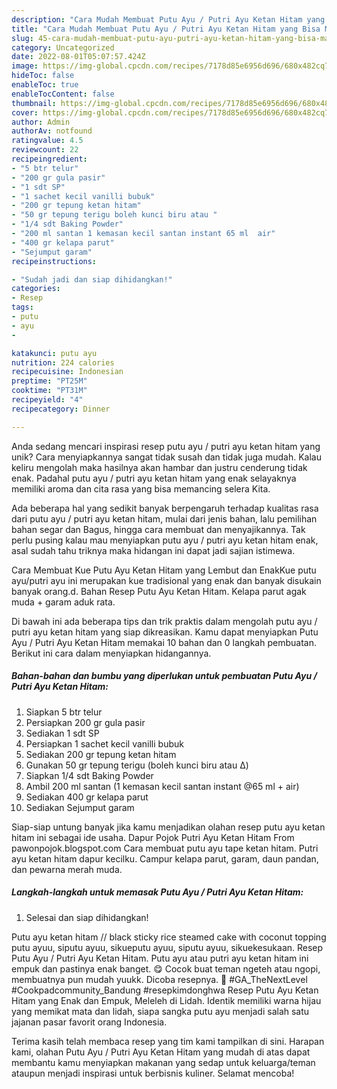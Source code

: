 ```yaml
---
description: "Cara Mudah Membuat Putu Ayu / Putri Ayu Ketan Hitam yang Bisa Manjain Lidah"
title: "Cara Mudah Membuat Putu Ayu / Putri Ayu Ketan Hitam yang Bisa Manjain Lidah"
slug: 45-cara-mudah-membuat-putu-ayu-putri-ayu-ketan-hitam-yang-bisa-manjain-lidah
category: Uncategorized
date: 2022-08-01T05:07:57.424Z
image: https://img-global.cpcdn.com/recipes/7178d85e6956d696/680x482cq70/putu-ayu-putri-ayu-ketan-hitam-foto-resep-utama.jpg
hideToc: false
enableToc: true
enableTocContent: false
thumbnail: https://img-global.cpcdn.com/recipes/7178d85e6956d696/680x482cq70/putu-ayu-putri-ayu-ketan-hitam-foto-resep-utama.jpg
cover: https://img-global.cpcdn.com/recipes/7178d85e6956d696/680x482cq70/putu-ayu-putri-ayu-ketan-hitam-foto-resep-utama.jpg
author: Admin
authorAv: notfound
ratingvalue: 4.5
reviewcount: 22
recipeingredient:
- "5 btr telur"
- "200 gr gula pasir"
- "1 sdt SP"
- "1 sachet kecil vanilli bubuk"
- "200 gr tepung ketan hitam"
- "50 gr tepung terigu boleh kunci biru atau "
- "1/4 sdt Baking Powder"
- "200 ml santan 1 kemasan kecil santan instant 65 ml  air"
- "400 gr kelapa parut"
- "Sejumput garam"
recipeinstructions:

- "Sudah jadi dan siap dihidangkan!"
categories:
- Resep
tags:
- putu
- ayu
- 

katakunci: putu ayu  
nutrition: 224 calories
recipecuisine: Indonesian
preptime: "PT25M"
cooktime: "PT31M"
recipeyield: "4"
recipecategory: Dinner

---
```





Anda sedang mencari inspirasi resep putu ayu / putri ayu ketan hitam yang unik? Cara menyiapkannya sangat tidak susah dan tidak juga mudah. Kalau keliru mengolah maka hasilnya akan hambar dan justru cenderung tidak enak. Padahal putu ayu / putri ayu ketan hitam yang enak selayaknya memiliki aroma dan cita rasa yang bisa memancing selera Kita.





Ada beberapa hal yang sedikit banyak berpengaruh terhadap kualitas rasa dari putu ayu / putri ayu ketan hitam, mulai dari jenis bahan, lalu pemilihan bahan segar dan Bagus, hingga cara membuat dan menyajikannya. Tak perlu pusing kalau mau menyiapkan putu ayu / putri ayu ketan hitam enak,      asal sudah tahu triknya maka hidangan ini dapat jadi sajian istimewa.














Cara Membuat Kue Putu Ayu Ketan Hitam yang Lembut dan EnakKue putu ayu/putri ayu ini merupakan kue tradisional yang enak dan banyak disukain banyak orang.d. Bahan Resep Putu Ayu Ketan Hitam. Kelapa parut agak muda + garam aduk rata.






Di bawah ini ada beberapa tips dan trik praktis dalam mengolah putu ayu / putri ayu ketan hitam yang siap dikreasikan. Kamu dapat menyiapkan Putu Ayu / Putri Ayu Ketan Hitam memakai 10 bahan dan 0 langkah pembuatan. Berikut ini cara dalam menyiapkan hidangannya.

<!--inarticleads1-->

##### Bahan-bahan dan bumbu yang diperlukan untuk pembuatan Putu Ayu / Putri Ayu Ketan Hitam:

1. Siapkan 5 btr telur
1. Persiapkan 200 gr gula pasir
1. Sediakan 1 sdt SP
1. Persiapkan 1 sachet kecil vanilli bubuk
1. Sediakan 200 gr tepung ketan hitam
1. Gunakan 50 gr tepung terigu (boleh kunci biru atau Δ)
1. Siapkan 1/4 sdt Baking Powder
1. Ambil 200 ml santan (1 kemasan kecil santan instant @65 ml + air)
1. Sediakan 400 gr kelapa parut
1. Sediakan Sejumput garam


Siap-siap untung banyak jika kamu menjadikan olahan resep putu ayu ketan hitam ini sebagai ide usaha. Dapur Pojok Putri Ayu Ketan Hitam From pawonpojok.blogspot.com Cara membuat putu ayu tape ketan hitam. Putri ayu ketan hitam dapur kecilku. Campur kelapa parut, garam, daun pandan, dan pewarna merah muda. 

<!--inarticleads2-->

##### Langkah-langkah untuk memasak Putu Ayu / Putri Ayu Ketan Hitam:


1. Selesai dan siap dihidangkan!

Putu ayu ketan hitam // black sticky rice steamed cake with coconut topping putu ayuu, siputu ayuu, sikueputu ayuu, siputu ayuu, sikuekesukaan. Resep Putu Ayu / Putri Ayu Ketan Hitam. Putu ayu atau putri ayu ketan hitam ini empuk dan pastinya enak banget. 😋 Cocok buat teman ngeteh atau ngopi, membuatnya pun mudah yuukk. Dicoba resepnya. 🤗 #GA_TheNextLevel #Cookpadcommunity_Bandung #resepkimdonghwa Resep Putu Ayu Ketan Hitam yang Enak dan Empuk, Meleleh di Lidah. Identik memiliki warna hijau yang memikat mata dan lidah, siapa sangka putu ayu menjadi salah satu jajanan pasar favorit orang Indonesia. 

Terima kasih telah membaca resep yang tim kami tampilkan di sini. Harapan kami, olahan Putu Ayu / Putri Ayu Ketan Hitam yang mudah di atas dapat membantu kamu menyiapkan makanan yang sedap untuk keluarga/teman ataupun menjadi inspirasi untuk berbisnis kuliner. Selamat mencoba!
